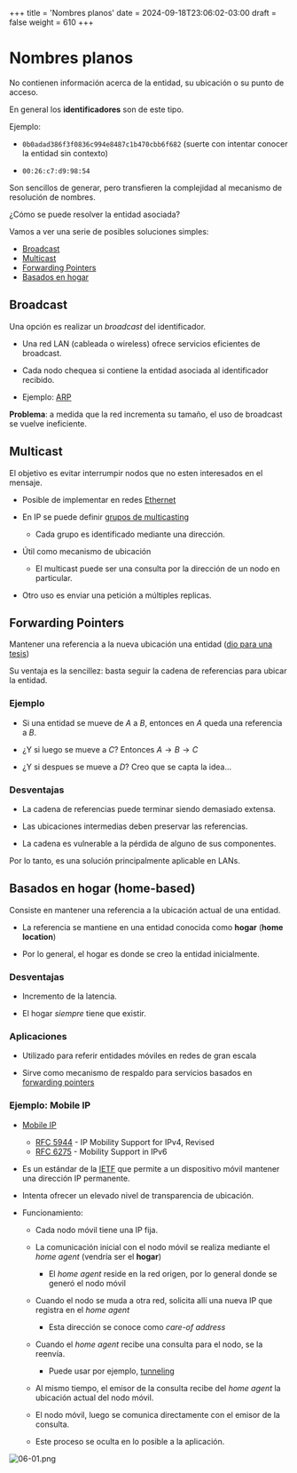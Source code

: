 +++
title = 'Nombres planos'
date = 2024-09-18T23:06:02-03:00
draft = false
weight = 610
+++

# Nombres planos

No contienen información acerca de la entidad, su ubicación o su punto de acceso.

En general los **identificadores** son de este tipo.

Ejemplo:

- `0b0adad386f3f0836c994e8487c1b470cbb6f682` (suerte con intentar conocer la entidad sin contexto)

- `00:26:c7:d9:98:54`

Son sencillos de generar, pero transfieren la complejidad al mecanismo de resolución de nombres.

¿Cómo se puede resolver la entidad asociada?

Vamos a ver una serie de posibles soluciones simples:

- [Broadcast](#broadcast)
- [Multicast](#multicast)
- [Forwarding Pointers](#forwarding-pointers)
- [Basados en hogar](#basados-en-hogar-home-based)

## Broadcast

Una opción es realizar un _broadcast_ del identificador.

- Una red LAN (cableada o wireless) ofrece servicios eficientes de broadcast.

- Cada nodo chequea si contiene la entidad asociada al identificador recibido.

- Ejemplo: [ARP](https://en.wikipedia.org/wiki/Address_Resolution_Protocol)

**Problema**: a medida que la red incrementa su tamaño, el uso de broadcast se vuelve ineficiente.

## Multicast

El objetivo es evitar interrumpir nodos que no esten interesados en el mensaje.

- Posible de implementar en redes [Ethernet](https://en.wikipedia.org/wiki/Multicast#Ethernet)

- En IP se puede definir [grupos de multicasting](https://en.wikipedia.org/wiki/IP_multicast)
    - Cada grupo es identificado mediante una dirección.

- Útil como mecanismo de ubicación
    - El multicast puede ser una consulta por la dirección de un nodo en particular.

- Otro uso es enviar una petición a múltiples replicas.

## Forwarding Pointers

Mantener una referencia a la nueva ubicación una entidad ([dio para una tesis](https://digital.lib.washington.edu/researchworks/items/10a1b19e-519e-4b4b-8840-3242bb8fe487))

Su ventaja es la sencillez: basta seguir la cadena de referencias para ubicar la entidad.

### Ejemplo

- Si una entidad se mueve de _A_ a _B_, entonces en _A_ queda una referencia a _B_.

- ¿Y si luego se mueve a _C_? Entonces $A \rightarrow B \rightarrow C$

- ¿Y si despues se mueve a _D_? Creo que se capta la idea...

### Desventajas

- La cadena de referencias puede terminar siendo demasiado extensa.

- Las ubicaciones intermedias deben preservar las referencias.

- La cadena es vulnerable a la pérdida de alguno de sus componentes.

Por lo tanto, es una solución principalmente aplicable en LANs.

## Basados en hogar (home-based)

Consiste en mantener una referencia a la ubicación actual de una entidad.

- La referencia se mantiene en una entidad conocida como **hogar** (**home location**)

- Por lo general, el hogar es donde se creo la entidad inicialmente.

### Desventajas
    
- Incremento de la latencia.

- El hogar _siempre_ tiene que existir.

### Aplicaciones

- Utilizado para referir entidades móviles en redes de gran escala

- Sirve como mecanismo de respaldo para servicios basados en [forwarding pointers](#forwarding-pointers)

### Ejemplo: Mobile IP

- [Mobile IP](https://en.wikipedia.org/wiki/Mobile_IP)

    - [RFC 5944](https://datatracker.ietf.org/doc/rfc5944/) - IP Mobility Support for IPv4, Revised 
    - [RFC 6275](https://datatracker.ietf.org/doc/rfc6275/) - Mobility Support in IPv6 

- Es un estándar de la [IETF](https://ietf.org/) que permite a un dispositivo móvil mantener una dirección IP permanente.

- Intenta ofrecer un elevado nivel de transparencia de ubicación.

- Funcionamiento:
    
    - Cada nodo móvil tiene una IP fija.

    - La comunicación inicial con el nodo móvil se realiza mediante el *home agent* (vendría ser el **hogar**)

        - El *home agent* reside en la red origen, por lo general donde se generó el nodo móvil

    - Cuando el nodo se muda a otra red, solicita allí una nueva IP que registra en el *home agent*

        - Esta dirección se conoce como _care-of address_

    - Cuando el *home agent* recibe una consulta para el nodo, se la reenvía.

        - Puede usar por ejemplo, [tunneling](https://www.cloudflare.com/learning/network-layer/what-is-tunneling/)

    - Al mismo tiempo, el emisor de la consulta recibe del *home agent* la ubicación actual del nodo móvil.

    - El nodo móvil, luego se comunica directamente con el emisor de la consulta.

    - Este proceso se oculta en lo posible a la aplicación.

![06-01.png](/06-01.png)
